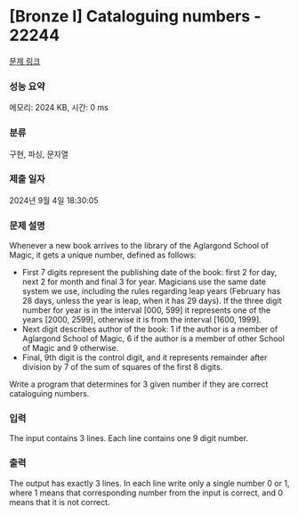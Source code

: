 # [Bronze I] Cataloguing numbers - 22244 

[문제 링크](https://www.acmicpc.net/problem/22244) 

### 성능 요약

메모리: 2024 KB, 시간: 0 ms

### 분류

구현, 파싱, 문자열

### 제출 일자

2024년 9월 4일 18:30:05

### 문제 설명

<p>Whenever a new book arrives to the library of the Aglargond School of Magic, it gets a unique number, defined as follows:</p>

<ul>
	<li>First 7 digits represent the publishing date of the book: first 2 for day, next 2 for month and final 3 for year. Magicians use the same date system we use, including the rules regarding leap years (February has 28 days, unless the year is leap, when it has 29 days). If the three digit number for year is in the interval [000, 599] it represents one of the years [2000, 2599], otherwise it is from the interval [1600, 1999].</li>
	<li>Next digit describes author of the book: 1 if the author is a member of Aglargond School of Magic, 6 if the author is a member of other School of Magic and 9 otherwise.</li>
	<li>Final, 9th digit is the control digit, and it represents remainder after division by 7 of the sum of squares of the first 8 digits.</li>
</ul>

<p>Write a program that determines for 3 given number if they are correct cataloguing numbers.</p>

### 입력 

 <p>The input contains 3 lines. Each line contains one 9 digit number.</p>

### 출력 

 <p>The output has exactly 3 lines. In each line write only a single number 0 or 1, where 1 means that corresponding number from the input is correct, and 0 means that it is not correct.</p>

